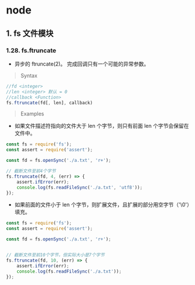 # node

## 1. fs 文件模块

### 1.28. fs.ftruncate

- 异步的 ftruncate(2)。 完成回调只有一个可能的异常参数。
  
  

> Syntax

```js
//fd <integer>
//len <integer> 默认 = 0
//callback <Function>
fs.ftruncate(fd[, len], callback)
```

> Examples

- 如果文件描述符指向的文件大于 len 个字节，则只有前面 len 个字节会保留在文件中。

```js
const fs = require('fs');
const assert = require('assert');

const fd = fs.openSync('./a.txt', 'r+');

// 截断文件至前4个字节
fs.ftruncate(fd, 4, (err) => {
    assert.ifError(err);
    console.log(fs.readFileSync('./a.txt', 'utf8'));
});
```
- 如果前面的文件小于 len 个字节，则扩展文件，且扩展的部分用空字节（'\0'）填充。

```js
const fs = require('fs');
const assert = require('assert');

const fd = fs.openSync('./a.txt', 'r+');


// 截断文件至前10个字节，但实际大小是7个字节
fs.ftruncate(fd, 10, (err) => {
    assert.ifError(err);
    console.log(fs.readFileSync('./a.txt'));
});
```